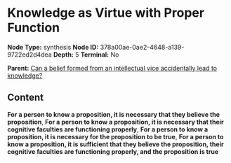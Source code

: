 # Knowledge as Virtue with Proper Function

**Node Type:** synthesis
**Node ID:** 378a00ae-0ae2-4648-a139-9722ed2d4dea
**Depth:** 5
**Terminal:** No

**Parent:** [Can a belief formed from an intellectual vice accidentally lead to knowledge?](can-a-belief-formed-from-an-intellectual-vice-accidentally-lead-to-knowledge-antithesis-78966943-b6e5-4152-b8b7-93e0d6850a05.md)

## Content

**For a person to know a proposition, it is necessary that they believe the proposition**, **For a person to know a proposition, it is necessary that their cognitive faculties are functioning properly**, **For a person to know a proposition, it is necessary for the proposition to be true**, **For a person to know a proposition, it is sufficient that they believe the proposition, their cognitive faculties are functioning properly, and the proposition is true**
